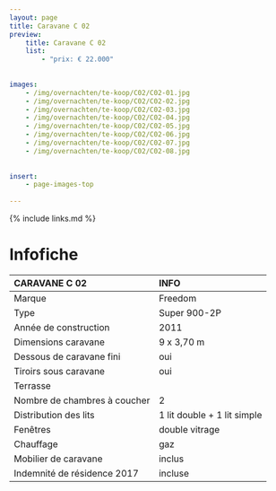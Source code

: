 ```yaml
---
layout: page
title: Caravane C 02
preview: 
    title: Caravane C 02
    list:
        - "prix: € 22.000"
        
        
images:
    - /img/overnachten/te-koop/C02/C02-01.jpg
    - /img/overnachten/te-koop/C02/C02-02.jpg
    - /img/overnachten/te-koop/C02/C02-03.jpg
    - /img/overnachten/te-koop/C02/C02-04.jpg
    - /img/overnachten/te-koop/C02/C02-05.jpg
    - /img/overnachten/te-koop/C02/C02-06.jpg
    - /img/overnachten/te-koop/C02/C02-07.jpg
    - /img/overnachten/te-koop/C02/C02-08.jpg
    
    
insert:
    - page-images-top
    
---
```


{% include links.md %}



# Infofiche 

CARAVANE C 02               | INFO        | 
:---------------------------|:------------|
Marque                      |Freedom
Type                        |Super 900-2P
Année de construction       |2011
Dimensions caravane         |9 x 3,70 m
Dessous de caravane fini    |oui
Tiroirs sous caravane       |oui
Terrasse                    |
Nombre de chambres à coucher|2
Distribution des lits       |1 lit double + 1 lit simple
Fenêtres                    |double vitrage
Chauffage                   |gaz
Mobilier de caravane        |inclus
Indemnité de résidence 2017 |incluse